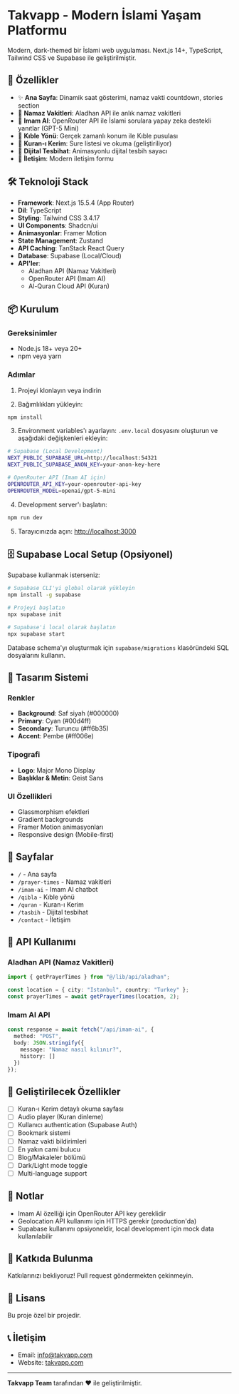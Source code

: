 # Takvapp - Modern İslami Yaşam Platformu

Modern, dark-themed bir İslami web uygulaması. Next.js 14+, TypeScript, Tailwind CSS ve Supabase ile geliştirilmiştir.

## 🚀 Özellikler

- ✨ **Ana Sayfa**: Dinamik saat gösterimi, namaz vakti countdown, stories section
- 🕌 **Namaz Vakitleri**: Aladhan API ile anlık namaz vakitleri
- 🤖 **Imam AI**: OpenRouter API ile İslami sorulara yapay zeka destekli yanıtlar (GPT-5 Mini)
- 🧭 **Kıble Yönü**: Gerçek zamanlı konum ile Kıble pusulası
- 📖 **Kuran-ı Kerim**: Sure listesi ve okuma (geliştiriliyor)
- 📿 **Dijital Tesbihat**: Animasyonlu dijital tesbih sayacı
- 📧 **İletişim**: Modern iletişim formu

## 🛠️ Teknoloji Stack

- **Framework**: Next.js 15.5.4 (App Router)
- **Dil**: TypeScript
- **Styling**: Tailwind CSS 3.4.17
- **UI Components**: Shadcn/ui
- **Animasyonlar**: Framer Motion
- **State Management**: Zustand
- **API Caching**: TanStack React Query
- **Database**: Supabase (Local/Cloud)
- **API'ler**:
  - Aladhan API (Namaz Vakitleri)
  - OpenRouter API (Imam AI)
  - Al-Quran Cloud API (Kuran)

## 📦 Kurulum

### Gereksinimler

- Node.js 18+ veya 20+
- npm veya yarn

### Adımlar

1. Projeyi klonlayın veya indirin

2. Bağımlılıkları yükleyin:
```bash
npm install
```

3. Environment variables'ı ayarlayın:
`.env.local` dosyasını oluşturun ve aşağıdaki değişkenleri ekleyin:

```bash
# Supabase (Local Development)
NEXT_PUBLIC_SUPABASE_URL=http://localhost:54321
NEXT_PUBLIC_SUPABASE_ANON_KEY=your-anon-key-here

# OpenRouter API (Imam AI için)
OPENROUTER_API_KEY=your-openrouter-api-key
OPENROUTER_MODEL=openai/gpt-5-mini
```

4. Development server'ı başlatın:
```bash
npm run dev
```

5. Tarayıcınızda açın: [http://localhost:3000](http://localhost:3000)

## 🗄️ Supabase Local Setup (Opsiyonel)

Supabase kullanmak isterseniz:

```bash
# Supabase CLI'yi global olarak yükleyin
npm install -g supabase

# Projeyi başlatın
npx supabase init

# Supabase'i local olarak başlatın
npx supabase start
```

Database schema'yı oluşturmak için `supabase/migrations` klasöründeki SQL dosyalarını kullanın.

## 🎨 Tasarım Sistemi

### Renkler
- **Background**: Saf siyah (#000000)
- **Primary**: Cyan (#00d4ff)
- **Secondary**: Turuncu (#ff6b35)
- **Accent**: Pembe (#ff006e)

### Tipografi
- **Logo**: Major Mono Display
- **Başlıklar & Metin**: Geist Sans

### UI Özellikleri
- Glassmorphism efektleri
- Gradient backgrounds
- Framer Motion animasyonları
- Responsive design (Mobile-first)

## 📱 Sayfalar

- `/` - Ana sayfa
- `/prayer-times` - Namaz vakitleri
- `/imam-ai` - Imam AI chatbot
- `/qibla` - Kıble yönü
- `/quran` - Kuran-ı Kerim
- `/tasbih` - Dijital tesbihat
- `/contact` - İletişim

## 🔌 API Kullanımı

### Aladhan API (Namaz Vakitleri)
```typescript
import { getPrayerTimes } from "@/lib/api/aladhan";

const location = { city: "Istanbul", country: "Turkey" };
const prayerTimes = await getPrayerTimes(location, 2);
```

### Imam AI API
```typescript
const response = await fetch("/api/imam-ai", {
  method: "POST",
  body: JSON.stringify({
    message: "Namaz nasıl kılınır?",
    history: []
  })
});
```

## 🚧 Geliştirilecek Özellikler

- [ ] Kuran-ı Kerim detaylı okuma sayfası
- [ ] Audio player (Kuran dinleme)
- [ ] Kullanıcı authentication (Supabase Auth)
- [ ] Bookmark sistemi
- [ ] Namaz vakti bildirimleri
- [ ] En yakın cami bulucu
- [ ] Blog/Makaleler bölümü
- [ ] Dark/Light mode toggle
- [ ] Multi-language support

## 📝 Notlar

- Imam AI özelliği için OpenRouter API key gereklidir
- Geolocation API kullanımı için HTTPS gerekir (production'da)
- Supabase kullanımı opsiyoneldir, local development için mock data kullanılabilir

## 🤝 Katkıda Bulunma

Katkılarınızı bekliyoruz! Pull request göndermekten çekinmeyin.

## 📄 Lisans

Bu proje özel bir projedir.

## 📞 İletişim

- Email: info@takvapp.com
- Website: [takvapp.com](https://takvapp.com)

---

**Takvapp Team** tarafından ❤️ ile geliştirilmiştir.
